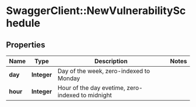 # SwaggerClient::NewVulnerabilitySchedule

## Properties
Name | Type | Description | Notes
------------ | ------------- | ------------- | -------------
**day** | **Integer** | Day of the week, zero-indexed to Monday | 
**hour** | **Integer** | Hour of the day evetime, zero-indexed to midnight | 


